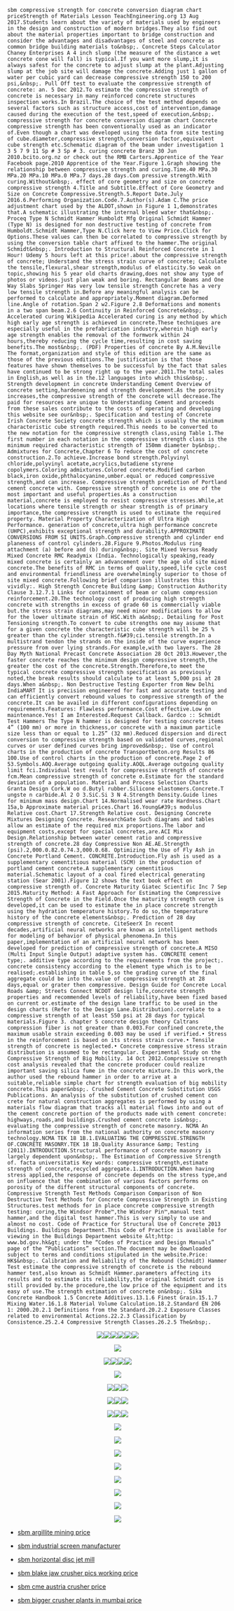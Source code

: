 
```
sbm compressive strength for concrete conversion diagram chart priceStrength of Materials Lesson TeachEngineering.org 13 Aug 2017.Students learn about the variety of materials used by engineers in the design and construction of modern bridges.They also find out about the material properties important to bridge construction and consider the advantages and disadvantages of steel and concrete as common bridge building materials to&nbsp;. Concrete Steps Calculator Chaney Enterprises A 4 inch slump (the measure of the distance a wet concrete cone will fall) is typical.If you want more slump,it is always safest for the concrete to adjust slump at the plant.Adjusting slump at the job site will damage the concrete.Adding just 1 gallon of water per cubic yard can decrease compressive strength 150 to 200 psi,&nbsp;. Pull Off test to evaluate the compressive strength of concrete: an. 5 Dec 2012.To estimate the compressive strength of concrete is necessary in many reinforced concrete structures inspection works.In Brazil.The choice of the test method depends on several factors such as structure access,cost of intervention,damage caused during the execution of the test,speed of execution,&nbsp;. compressive strength for concrete conversion diagram chart Concrete compressive strength has been conventionally used as an indicator of.Even though a chart was developed using the data from site testing of cube.diameter,compressive strength,conversion factor,equivalent cube strength etc.Schematic diagram of the beam under investigation 1 3 5 7 9 11 Sp # 3 Sp # 3. curing concrete Branz 30 Jun 2010.bcito.org.nz or check out the RMB Carters.Apprentice of the Year Facebook page.2010 Apprentice of the Year.Figure 1.Graph showing the relationship between compressive strength and curing.Time.40 MPa.30 MPa.20 MPa.10 MPa.0 MPa.7 days.28 days.Com pressive strength.With curing.Without&nbsp;. effect of core geometry and size on concrete compressive strength 4.Title and Subtitle.Effect of Core Geometry and Size on Concrete Compressive.Strength.5.Report Date.July 2016.6.Performing Organization.Code.7.Author(s).Adam C.The price adjustment chart used by the ALDOT,shown in Figure 1 1,demonstrates that.A schematic illustrating the internal bleed water that&nbsp;. Proceq Type N Schmidt Hammer Humboldt Mfg Original Schmidt Hammer (Type N) is designed for non destructive testing of concrete from Humboldt.Schmidt Hammer,Type N.Click here to View Price.Click for Options.These values can then be correlated to compressive strength by using the conversion table chart affixed to the hammer.The original Schmidt&nbsp;. Introduction to Structural Reinforced Concrete in 1 Hour! Udemy 5 hours left at this price!.about the compressive strength of concrete; Understand the stress strain curve of concrete; Calculate the tensile,flexural,shear strength,modulus of elasticity.So weak on topic,showing his 5 year old charts drawing,does not show any type of photos or videos.just plan weak and boring. Rectangular Beams and One Way Slabs Springer Has very low tensile strength Concrete has a very low tensile strength in.Before any meaningful analysis can be performed to calculate and appropriately.Moment diagram.Deformed line.Angle of rotation.Span 2 w2.Figure 2.8 Deformations and moments in a two span beam.2.6 Continuity in Reinforced Concrete&nbsp;. Accelerated curing Wikipedia Accelerated curing is any method by which high early age strength is achieved in concrete.These techniques are especially useful in the prefabrication industry,wherein high early age strength enables the removal of the formwork within 24 hours,thereby reducing the cycle time,resulting in cost saving benefits.The most&nbsp;. (PDF) Properties of concrete By A.M.Neville The format,organization and style of this edition are the same as those of the previous editions.The justification is that those features have shown themselves to be successful by the fact that sales have continued to be strong right up to the year.2011.The total sales in English,as well as in the.12 languages into which this&nbsp;. Strength development in concrete Understanding Cement Overview of concrete setting,hardenening and strength development.As the porosity increases,the compressive strength of the concrete will decrease.The paid for resources are unique to Understanding Cement and proceeds from these sales contribute to the costs of operating and developing this website see our&nbsp;. Specification and testing of Concrete Irish Concrete Society concrete strength which is usually the minimum characteristic cube strength required.This needs to be converted to the new notation for the compressive strength class,using Table 1.The first number in each notation in the compressive strength class is the minimum required characteristic strength of 150mm diameter by&nbsp;. Admixtures for Concrete,Chapter 6 To reduce the cost of concrete construction.2.To achieve.Increase bond strength.Polyvinyl chloride,polyvinyl acetate,acrylics,butadiene styrene copolymers.Coloring admixtures.Colored concrete.Modified carbon black,iron oxide,phthalocyanine,umber.equal or reduced compressive strength,and can increase. Compressive strength prediction of Portland cement concrete with. Compressive strength of concrete is one of the most important and useful properties.As a construction material,concrete is employed to resist compressive stresses.While,at locations where tensile strength or shear strength is of primary importance,the compressive strength is used to estimate the required property. Material Property Characterization of Ultra High Performance. generation of concrete,ultra high performance concrete (UHPC),exhibits exceptional strength and durability.APPROXIMATE CONVERSIONS FROM SI UNITS.Graph.Compressive strength and cylinder end planeness of control cylinders.28.Figure 9.Photos.Modulus ring attachment (a) before and (b) during&nbsp;. Site Mixed Versus Ready Mixed Concrete RMC Readymix (India. Technologically speaking,ready mixed concrete is certainly an advancement over the age old site mixed concrete.The benefits of RMC in terms of quality,speed,life cycle cost and environmental friendliness are overwhelmingly superior to those of site mixed concrete.Following brief comparison illustrates this vividly:. High Strength Concrete Building &amp; Construction Authority Clause 3.12.7.1 Links for containment of beam or column compression reinforcement.20.The technology cost of producing high strength concrete with strengths in excess of grade 60 is commercially viable but.the stress strain diagrams,may need minor modifications to allow for the lower ultimate strain of HSC.With a&nbsp;. Detailing for Post Tensioning strength.To convert to cube strengths one may assume that for a given concrete the characteristic cube strength will be 25 % greater than the cylinder strength.f&#39;ci.tensile strength.In a multistrand tendon the strands on the inside of the curve experience pressure from over lying strands.For example,with two layers. The 28 Day Myth National Precast Concrete Association 28 Oct 2013.However,the faster concrete reaches the minimum design compressive strength,the greater the cost of the concrete.Strength.Therefore,to meet the typical concrete compressive strength specification as previously noted,the break results should calculate to at least 5,000 psi at 28 days.When a&nbsp;. Non Destructive Testing Exporter from New Delhi IndiaMART It is precision engineered for fast and accurate testing and can efficiently convert rebound values to compressive strength of the concrete.It can be availed in different configurations depending on requirements.Features: Flawless performance.Cost effective.Low on maintenance.Yes! I am Interested.Request Callback. Gardco :: Schmidt Test Hammers The Type N hammer is designed for testing concrete items 4” (100 mm) or more in thickness,or concrete with a maximum particle size less than or equal to 1.25” (32 mm).Reduced dispersion and direct conversion to compressive strength based on validated curves,regional curves or user defined curves bring improved&nbsp;. Use of control charts in the production of concrete Transportbeton.org Results 86 100.Use of control charts in the production of concrete.Page 2 of 53.Symbols.AOQ.Average outgoing quality.AOQL.Average outgoing quality limit fci.Individual test result for compressive strength of concrete fcm.Mean compressive strength of concrete σ.Estimate for the standard deviation of a population. Material and Process Selection Charts Granta Design Cork.W oo d.Butyl rubber.Silicone elastomers.Concrete.T ungste n carbide.Al 2 O 3.SiC.Si 3 N 4.Strength Density.Guide lines for minimum mass design.Chart 14.Normalised wear rate Hardness.Chart 15a,b Approximate material prices.Chart 16.Young&#39;s modulus Relative cost.Chart 17.Strength Relative cost. Designing Concrete Mixtures Designing Concrete. ResearchGate Such diagrams and tables allow an estimate of the required mix proportions.The labor and equipment costs,except for special concretes,are.ACI Mix Design.Relationship between water cement ratio and compressive strength of concrete.28 day Compressive Non AE.AE.Strength (psi).2,000.0.82.0.74.3,000.0.68. Optimizing the Use of Fly Ash in Concrete Portland Cement. CONCRETE.Introduction.Fly ash is used as a supplementary cementitious material (SCM) in the production of portland cement concrete.A supplementary cementitious material.Schematic layout of a coal fired electrical generating station (Sear 2001).Figure 12 shows the text book effect on compressive strength of. Concrete Maturity Giatec Scientific Inc 7 Sep 2015.Maturity Method: A Fast Approach for Estimating the Compressive Strength of Concrete in the Field.Once the maturity strength curve is developed,it can be used to estimate the in place concrete strength using the hydration temperature history.To do so,the temperature history of the concrete elements&nbsp;. Prediction of 28 day compressive strength of concrete. CiteSeerX In recent decades,artificial neural networks are known as intelligent methods for modeling of behavior of physical phenomena.In this paper,implementation of an artificial neural network has been developed for prediction of compressive strength of concrete.A MISO (Multi Input Single Output) adaptive system has. CONCRETE cement type;. additive type according to the requirements from the project;. concrete consistency according to the element type which is to be realised;.establishing in table 5,so the grading curve of the final aggregate could be into the.value of compressive strength at 28 days,equal or grater then compressive. Design Guide for Concrete Local Roads &amp; Streets Connect NCDOT design life,concrete strength properties and recommended levels of reliability,have been fixed based on current or.estimate of the design lane traffic to be used in the design charts (Refer to the Design Lane.Distribution).correlate to a compressive strength of at least 550 psi at 28 days for typical materials.Figure 3. chapter 5 concrete design theory Caltrans compression fiber is not greater than 0.003.For confined concrete,the maximum usable strain exceeding 0.003 may be used if verified.• Stress in the reinforcement is based on its stress strain curve.• Tensile strength of concrete is neglected.• Concrete compressive stress strain distribution is assumed to be rectangular. Experimental Study on the Compressive Strength of Big Mobility. 14 Oct 2012.Compressive strength cost analysis revealed that the concrete producer could realize important saving silica fume in the concrete mixture.In this work,the author used the rebound hammer in order to arrive at a suitable,reliable simple chart for strength evaluation of big mobility concrete.This paper&nbsp;. Crushed Cement Concrete Substitution USGS Publications. An analysis of the substitution of crushed cement con crete for natural construction aggregates is performed by using a materials flow diagram that tracks all material flows into and out of the cement concrete portion of the products made with cement concrete: highways,roads,and buildings.Crushed cement concrete is&nbsp;. evaluating the compressive strength of concrete masonry. NCMA An information series from the national authority on concrete masonry technology.NCMA TEK 18 1B.1.EVALUATING THE COMPRESSIVE.STRENGTH OF.CONCRETE MASONRY.TEK 18 1B.Quality Assurance &amp; Testing (2011).INTRODUCTION.Structural performance of concrete masonry is largely dependent upon&nbsp;. The Estimation of Compressive Strength of. facta universitatis Key words: compressive strength,estimate strength of concrete,recycled aggregate.1.INTRODUCTION.When having stress applied,the response of concrete depends on the stress type,and on influence that the combination of various factors performs on porosity of the different structural components of concrete. Compressive Strength Test Methods Comparison Comparison of Non Destructive Test Methods for Concrete Compressive Strength in Existing Structures.test methods for in place concrete compressive strength testing: coring,the Windsor Probe™,the Windsor Pin™,manual test hammer,and the digital test hammer.This is very simply to use and almost no cost. Code of Practice for Structural Use of Concrete 2013 Buildings. Buildings Department.This Code of Practice is available for viewing in the Buildings Department website &lt;http: www.bd.gov.hk&gt; under the “Codes of Practice and Design Manuals” page of the “Publications” section.The document may be downloaded subject to terms and conditions stipulated in the website.Price: HK$&nbsp;. Calibration and Reliability of the Rebound (Schmidt) Hammer Test estimate the compressive strength of concrete is the rebound hammer test,also known as Schmidt Hammer.parameters affecting its results and to estimate its reliability,the original Schmidt curve is still provided by.the procedure,the low price of the equipment and its easy of use.The strength estimation of concrete on&nbsp;. Sika Concrete Handbook 1.5 Concrete Additives.13.1.6 Finest Grain.15.1.7 Mixing Water.16.1.8 Material Volume Calculation.18.2.Standard EN 206 1: 2000.20.2.1 Definitions from the Standard.20.2.2 Exposure Classes related to environmental Actions.22.2.3 Classification by Consistence.25.2.4 Compressive Strength Classes.26.2.5 The&nbsp;. 
```

<div align="center">
  
<a rel="nofollow" href="https://m.shibang-china.com?f=github&k=sbm+compressive+strength+for+concrete+conversion+diagram+chart+price"><img src="https://static.shibang-china.com/en/l.png"></a><img src="https://static.shibang-china.com/en/hw.png"><a rel="nofollow" href="https://m.shibang-china.com/product/?f=github&k=sbm+compressive+strength+for+concrete+conversion+diagram+chart+price"><img src="https://static.shibang-china.com/en/p.png"></a><a rel="nofollow" href="https://m.shibang-china.com/cases/?f=github&k=sbm+compressive+strength+for+concrete+conversion+diagram+chart+price"><img src="https://static.shibang-china.com/en/c.png"></a><a rel="nofollow" href="https://m.shibang-china.com/news/?f=github&k=sbm+compressive+strength+for+concrete+conversion+diagram+chart+price"><img src="https://static.shibang-china.com/en/n.png"></a><a rel="nofollow" href="https://m.shibang-china.com?f=github&k=sbm+compressive+strength+for+concrete+conversion+diagram+chart+price"><img src="https://static.shibang-china.com/en/m.png"></a>

<a rel="nofollow" href="https://m.shibang-china.com/product/?f=github&k=sbm+compressive+strength+for+concrete+conversion+diagram+chart+price"><img src="https://static.shibang-china.com/en/b.jpg"></a>
  
<a rel="nofollow" href="https://m.shibang-china.com/solution-aggregate.html?f=github&k=sbm+compressive+strength+for+concrete+conversion+diagram+chart+price"><img src="https://static.shibang-china.com/en/a.jpg"></a><a rel="nofollow" href="https://m.shibang-china.com/solution-mine.html?f=github&k=sbm+compressive+strength+for+concrete+conversion+diagram+chart+price"><img src="https://static.shibang-china.com/en/m.jpg"></a><a rel="nofollow" href="https://m.shibang-china.com/solution-mill.html?f=github&k=sbm+compressive+strength+for+concrete+conversion+diagram+chart+price"><img src="https://static.shibang-china.com/en/g.jpg"></a><a rel="nofollow" href="https://m.shibang-china.com/solution-epc.html?f=github&k=sbm+compressive+strength+for+concrete+conversion+diagram+chart+price"><img src="https://static.shibang-china.com/en/e.jpg"></a>

<a rel="nofollow" href="https://m.shibang-china.com/product/?f=github&k=sbm+compressive+strength+for+concrete+conversion+diagram+chart+price"><img src="https://static.shibang-china.com/en/a-p.png"></a>

<a rel="nofollow" href="https://m.shibang-china.com/product/crusher/c6x.html?f=github&k=sbm+compressive+strength+for+concrete+conversion+diagram+chart+price"><img src="https://static.shibang-china.com/en/j.jpg"></a><a rel="nofollow" href="https://m.shibang-china.com/product/crusher/ci5x.html?f=github&k=sbm+compressive+strength+for+concrete+conversion+diagram+chart+price"><img src="https://static.shibang-china.com/en/i.jpg"></a><a rel="nofollow" href="https://m.shibang-china.com/product/crusher/hst.html?f=github&k=sbm+compressive+strength+for+concrete+conversion+diagram+chart+price"><img src="https://static.shibang-china.com/en/c.jpg"></a>

<a rel="nofollow" href="https://m.shibang-china.com/product/mill/mtw.html?f=github&k=sbm+compressive+strength+for+concrete+conversion+diagram+chart+price"><img src="https://static.shibang-china.com/en/mtw.jpg"></a><a rel="nofollow" href="https://m.shibang-china.com/product/mill/scm.html?f=github&k=sbm+compressive+strength+for+concrete+conversion+diagram+chart+price"><img src="https://static.shibang-china.com/en/scm.jpg"></a><a rel="nofollow" href="https://m.shibang-china.com/product/mill/lm.html?f=github&k=sbm+compressive+strength+for+concrete+conversion+diagram+chart+price"><img src="https://static.shibang-china.com/en/lm.jpg"></a>

<a rel="nofollow" href="https://m.shibang-china.com/product/sand/vsi6x.html?f=github&k=sbm+compressive+strength+for+concrete+conversion+diagram+chart+price"><img src="https://static.shibang-china.com/en/6x.jpg"></a><a rel="nofollow" href="https://m.shibang-china.com/product/sand/vu.html?f=github&k=sbm+compressive+strength+for+concrete+conversion+diagram+chart+price"><img src="https://static.shibang-china.com/en/vu.jpg"></a><a rel="nofollow" href="https://m.shibang-china.com/product/mobile/klun.html?f=github&k=sbm+compressive+strength+for+concrete+conversion+diagram+chart+price"><img src="https://static.shibang-china.com/en/k.jpg"></a>

<a rel="nofollow" href="https://m.shibang-china.com/cases/?f=github&k=sbm+compressive+strength+for+concrete+conversion+diagram+chart+price"><img src="https://static.shibang-china.com/en/case.png"></a>

<a rel="nofollow" href="https://m.shibang-china.com/cases/aggregate/202.html?f=github&k=sbm+compressive+strength+for+concrete+conversion+diagram+chart+price"><img src="https://static.shibang-china.com/en/c-1.jpg"></a>

<a rel="nofollow" href="https://m.shibang-china.com/cases/aggregate/203.html?f=github&k=sbm+compressive+strength+for+concrete+conversion+diagram+chart+price"><img src="https://static.shibang-china.com/en/c-2.jpg"></a>

<a rel="nofollow" href="https://m.shibang-china.com/cases/mill/123.html?f=github&k=sbm+compressive+strength+for+concrete+conversion+diagram+chart+price"><img src="https://static.shibang-china.com/en/c-3.jpg"></a>

<a rel="nofollow" href="https://m.shibang-china.com/contact_us.html?f=github&k=sbm+compressive+strength+for+concrete+conversion+diagram+chart+price"><img src="https://static.shibang-china.com/en/contact.png"></a>

<a rel="nofollow" href="https://swt.shibang-china.com/?f=github&k=sbm+compressive+strength+for+concrete+conversion+diagram+chart+price"><img src="https://static.shibang-china.com/en/chat.png"></a>

<a rel="nofollow" href="https://whatsapp.shibangsoft.com/WhatsApp.php?f=github&k=sbm+compressive+strength+for+concrete+conversion+diagram+chart+price"><img src="https://static.shibang-china.com/en/whatsapp.png"></a>

<a rel="nofollow" href="https://m.shibang-china.com/?f=github&k=sbm+compressive+strength+for+concrete+conversion+diagram+chart+price"><img src="https://static.shibang-china.com/en/website.png"></a>

</div>


* [sbm argillite mining price](sbm%20argillite%20mining%20price.md)

* [sbm industrial screen manufacturer](sbm%20industrial%20screen%20manufacturer.md)

* [sbm horizontal disc jet mill](sbm%20horizontal%20disc%20jet%20mill.md)

* [sbm blake jaw crusher pics working price](sbm%20blake%20jaw%20crusher%20pics%20working%20price.md)

* [sbm cme austria crusher price](sbm%20cme%20austria%20crusher%20price.md)

* [sbm bigger crusher plants in mumbai price](sbm%20bigger%20crusher%20plants%20in%20mumbai%20price.md)